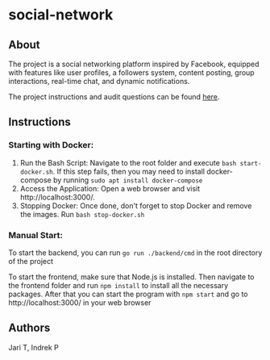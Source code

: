 # social-network

## About
The project is a social networking platform inspired by Facebook, equipped with features like user profiles, a followers system, content posting, group interactions, real-time chat, and dynamic notifications.

The project instructions and audit questions can be found [here](https://github.com/01-edu/public/tree/master/subjects/social-network).


## Instructions

### Starting with Docker:

1. Run the Bash Script: Navigate to the root folder and execute `bash start-docker.sh`. If this step fails, then you may need to install docker-compose by running `sudo apt install docker-compose`
2. Access the Application: Open a web browser and visit http://localhost:3000/.
3. Stopping Docker: Once done, don't forget to stop Docker and remove the images. Run `bash stop-docker.sh`

### Manual Start:

To start the backend, you can run `go run ./backend/cmd` in the root directory of the project

To start the frontend, make sure that Node.js is installed. Then navigate to the frontend folder and run `npm install` to install all the necessary packages. After that you can start the program with `npm start` and go to http://localhost:3000/ in your web browser

## Authors
Jari T,
Indrek P